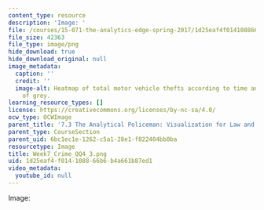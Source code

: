 ```yaml
---
content_type: resource
description: 'Image: '
file: /courses/15-071-the-analytics-edge-spring-2017/1d25eaf4f014108866b6b4a661b87ed1_Week7_Crime_QQ4_3.png
file_size: 42363
file_type: image/png
hide_download: true
hide_download_original: null
image_metadata:
  caption: ''
  credit: ''
  image-alt: Heatmap of total motor vehicle thefts according to time and day in shades
    of grey.
learning_resource_types: []
license: https://creativecommons.org/licenses/by-nc-sa/4.0/
ocw_type: OCWImage
parent_title: '7.3 The Analytical Policeman: Visualization for Law and Order'
parent_type: CourseSection
parent_uid: 6bc1ec1e-1262-c5a1-28e1-f822404bb0ba
resourcetype: Image
title: Week7_Crime_QQ4_3.png
uid: 1d25eaf4-f014-1088-66b6-b4a661b87ed1
video_metadata:
  youtube_id: null
---
```

Image: 